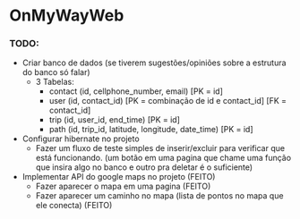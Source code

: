 # OnMyWayWeb

### TODO:

- Criar banco de dados (se tiverem sugestões/opiniões sobre a estrutura do banco só falar)
  - 3 Tabelas:
    - contact (id, cellphone_number, email) [PK = id]
    - user (id, contact_id) [PK = combinação de id e contact_id] [FK = contact_id]
    - trip (id, user_id, end_time) [PK = id]
    - path (id, trip_id, latitude, longitude, date_time) [PK = id]
- Configurar hibernate no projeto
  - Fazer um fluxo de teste simples de inserir/excluir para verificar que está funcionando.
    (um botão em uma pagina que chame uma função que insira algo no banco e outro pra deletar é o suficiente)
- Implementar API do google maps no projeto (FEITO)
  - Fazer aparecer o mapa em uma pagina (FEITO)
  - Fazer aparecer um caminho no mapa (lista de pontos no mapa que ele conecta) (FEITO)
  
